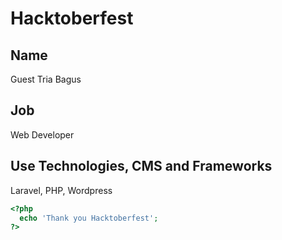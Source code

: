 # Hacktoberfest

##  Name
Guest Tria Bagus

## Job
Web Developer

## Use Technologies, CMS and Frameworks
Laravel, PHP, Wordpress

```php
<?php
  echo 'Thank you Hacktoberfest';
?>
```
